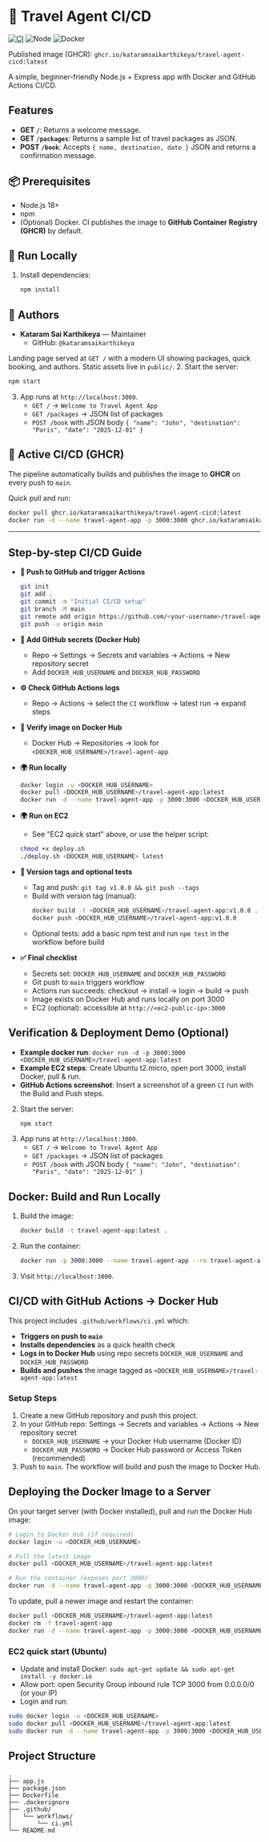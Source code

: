 # 🚀 Travel Agent CI/CD

[![CI](https://github.com/kataramsaikarthikeya/travel-agent-cicd/actions/workflows/ci.yml/badge.svg?branch=main)](https://github.com/kataramsaikarthikeya/travel-agent-cicd/actions/workflows/ci.yml)  ![Node](https://img.shields.io/badge/Node-18.x-339933?logo=node.js&logoColor=white)  ![Docker](https://img.shields.io/badge/Docker-Ready-2496ED?logo=docker&logoColor=white)

Published image (GHCR): `ghcr.io/kataramsaikarthikeya/travel-agent-cicd:latest`

A simple, beginner-friendly Node.js + Express app with Docker and GitHub Actions CI/CD.

## Features
- **GET `/`**: Returns a welcome message.
- **GET `/packages`**: Returns a sample list of travel packages as JSON.
- **POST `/book`**: Accepts `{ name, destination, date }` JSON and returns a confirmation message.

## 📦 Prerequisites
- Node.js 18+
- npm
- (Optional) Docker. CI publishes the image to **GitHub Container Registry (GHCR)** by default.

## 🧪 Run Locally
1. Install dependencies:
   ```bash
   npm install
   ```

## 👥 Authors
- **Kataram Sai Karthikeya** — Maintainer
  - GitHub: `@kataramsaikarthikeya`

Landing page served at `GET /` with a modern UI showing packages, quick booking, and authors. Static assets live in `public/`.
2. Start the server:
   ```bash
   npm start
   ```
3. App runs at `http://localhost:3000`.
   - `GET /` → `Welcome to Travel Agent App`
   - `GET /packages` → JSON list of packages
   - `POST /book` with JSON body `{ "name": "John", "destination": "Paris", "date": "2025-12-01" }`

## 🚢 Active CI/CD (GHCR)
The pipeline automatically builds and publishes the image to **GHCR** on every push to `main`.

Quick pull and run:
```bash
docker pull ghcr.io/kataramsaikarthikeya/travel-agent-cicd:latest
docker run -d --name travel-agent-app -p 3000:3000 ghcr.io/kataramsaikarthikeya/travel-agent-cicd:latest
```

---

## Step-by-step CI/CD Guide

- **🥇 Push to GitHub and trigger Actions**
  ```bash
  git init
  git add .
  git commit -m "Initial CI/CD setup"
  git branch -M main
  git remote add origin https://github.com/<your-username>/travel-agent-cicd.git
  git push -u origin main
  ```

- **🧩 Add GitHub secrets (Docker Hub)**
  - Repo → Settings → Secrets and variables → Actions → New repository secret
  - Add `DOCKER_HUB_USERNAME` and `DOCKER_HUB_PASSWORD`

- **⚙️ Check GitHub Actions logs**
  - Repo → Actions → select the `CI` workflow → latest run → expand steps

- **🐳 Verify image on Docker Hub**
  - Docker Hub → Repositories → look for `<DOCKER_HUB_USERNAME>/travel-agent-app`

- **🌍 Run locally**
  ```bash
  docker login -u <DOCKER_HUB_USERNAME>
  docker pull <DOCKER_HUB_USERNAME>/travel-agent-app:latest
  docker run -d --name travel-agent-app -p 3000:3000 <DOCKER_HUB_USERNAME>/travel-agent-app:latest
  ```

- **🌍 Run on EC2**
  - See "EC2 quick start" above, or use the helper script:
  ```bash
  chmod +x deploy.sh
  ./deploy.sh <DOCKER_HUB_USERNAME> latest
  ```

- **🧠 Version tags and optional tests**
  - Tag and push: `git tag v1.0.0 && git push --tags`
  - Build with version tag (manual):
    ```bash
    docker build -t <DOCKER_HUB_USERNAME>/travel-agent-app:v1.0.0 .
    docker push <DOCKER_HUB_USERNAME>/travel-agent-app:v1.0.0
    ```
  - Optional tests: add a basic npm test and run `npm test` in the workflow before build

- **✅ Final checklist**
  - Secrets set: `DOCKER_HUB_USERNAME` and `DOCKER_HUB_PASSWORD`
  - Git push to `main` triggers workflow
  - Actions run succeeds: checkout → install → login → build → push
  - Image exists on Docker Hub and runs locally on port 3000
  - EC2 (optional): accessible at `http://<ec2-public-ip>:3000`

## Verification & Deployment Demo (Optional)
- **Example docker run**: `docker run -d -p 3000:3000 <DOCKER_HUB_USERNAME>/travel-agent-app:latest`
- **Example EC2 steps**: Create Ubuntu t2.micro, open port 3000, install Docker, pull & run.
- **GitHub Actions screenshot**: Insert a screenshot of a green `CI` run with the Build and Push steps.
2. Start the server:
   ```bash
   npm start
   ```
3. App runs at `http://localhost:3000`.
   - `GET /` → `Welcome to Travel Agent App`
   - `GET /packages` → JSON list of packages
   - `POST /book` with JSON body `{ "name": "John", "destination": "Paris", "date": "2025-12-01" }`

## Docker: Build and Run Locally
1. Build the image:
   ```bash
   docker build -t travel-agent-app:latest .
   ```
2. Run the container:
   ```bash
   docker run -p 3000:3000 --name travel-agent-app --rm travel-agent-app:latest
   ```
3. Visit `http://localhost:3000`.

## CI/CD with GitHub Actions → Docker Hub
This project includes `.github/workflows/ci.yml` which:
- **Triggers on push to `main`**
- **Installs dependencies** as a quick health check
- **Logs in to Docker Hub** using repo secrets `DOCKER_HUB_USERNAME` and `DOCKER_HUB_PASSWORD`
- **Builds and pushes** the image tagged as `<DOCKER_HUB_USERNAME>/travel-agent-app:latest`

### Setup Steps
1. Create a new GitHub repository and push this project.
2. In your GitHub repo: Settings → Secrets and variables → Actions → New repository secret
   - `DOCKER_HUB_USERNAME` → your Docker Hub username (Docker ID)
   - `DOCKER_HUB_PASSWORD` → Docker Hub password or Access Token (recommended)
3. Push to `main`. The workflow will build and push the image to Docker Hub.

## Deploying the Docker Image to a Server
On your target server (with Docker installed), pull and run the Docker Hub image:
```bash
# Login to Docker Hub (if required)
docker login -u <DOCKER_HUB_USERNAME>

# Pull the latest image
docker pull <DOCKER_HUB_USERNAME>/travel-agent-app:latest

# Run the container (exposes port 3000)
docker run -d --name travel-agent-app -p 3000:3000 <DOCKER_HUB_USERNAME>/travel-agent-app:latest
```

To update, pull a newer image and restart the container:
```bash
docker pull <DOCKER_HUB_USERNAME>/travel-agent-app:latest
docker rm -f travel-agent-app
docker run -d --name travel-agent-app -p 3000:3000 <DOCKER_HUB_USERNAME>/travel-agent-app:latest
```

### EC2 quick start (Ubuntu)
- Update and install Docker: `sudo apt-get update && sudo apt-get install -y docker.io`
- Allow port: open Security Group inbound rule TCP 3000 from 0.0.0.0/0 (or your IP)
- Login and run:
```bash
sudo docker login -u <DOCKER_HUB_USERNAME>
sudo docker pull <DOCKER_HUB_USERNAME>/travel-agent-app:latest
sudo docker run -d --name travel-agent-app -p 3000:3000 <DOCKER_HUB_USERNAME>/travel-agent-app:latest
```

## Project Structure
```
.
├── app.js
├── package.json
├── Dockerfile
├── .dockerignore
├── .github/
│   └── workflows/
│       └── ci.yml
└── README.md
```
